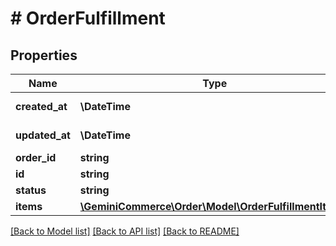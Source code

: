 # # OrderFulfillment


## Properties 


Name | Type | Description | Notes
------------ | ------------- | ------------- | -------------
**created_at**| **\DateTime** |   | [optional] [readonly]
**updated_at**| **\DateTime** |   | [optional] [readonly]
**order_id**| **string** |   | [optional]
**id**| **string** |   | [optional]
**status**| **string** |   | [optional]
**items**| [**\GeminiCommerce\Order\Model\OrderFulfillmentItem[]**](OrderFulfillmentItem.md) |   | [optional]


[[Back to Model list]](../../README.md#models) [[Back to API list]](../../README.md#endpoints) [[Back to README]](../../README.md)

